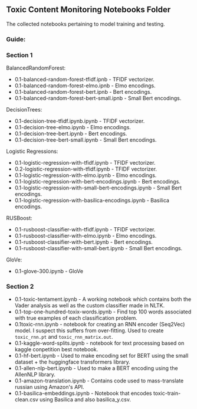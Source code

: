 ## Toxic Content Monitoring Notebooks Folder
The collected notebooks pertaining to model training and testing.

### **Guide:**

### Section 1

BalancedRandomForest:
* 0.1-balanced-random-forest-tfidf.ipnb  - TFIDF vectorizer.
* 0.1-balanced-random-forest-elmo.ipnb  - Elmo encodings.
* 0.1-balanced-random-forest-bert.ipnb  - Bert encodings.
* 0.1-balanced-random-forest-bert-small.ipnb - Small Bert encodings.

DecisionTrees:
* 0.1-decision-tree-tfidf.ipynb.ipynb - TFIDF vectorizer.
* 0.1-decision-tree-elmo.ipynb - Elmo encodings.
* 0.1-decision-tree-bert.ipynb - Bert encodings.
* 0.1-decision-tree-bert-small.ipynb - Small Bert encodings.

Logistic Regressions:
* 0.1-logistic-regression-with-tfidf.ipynb - TFIDF vectorizer.
* 0.2-logistic-regression-with-tfidf.ipynb - TFIDF vectorizer.
* 0.1-logistic-regression-with-elmo.ipynb - Elmo encodings.
* 0.1-logistic-regression-with-bert-encodings.ipynb - Bert encodings.
* 0.1-logistic-regression-with-small-bert-encodings.ipynb - Small Bert encodings.
* 0.1-logistic-regression-with-basilica-encodings.ipynb - Basilica encodings.

RUSBoost:
* 0.1-rusboost-classifier-with-tfidf.ipynb - TFIDF vectorizer.
* 0.1-rusboost-classifier-with-elmo.ipynb - Elmo encodings.
* 0.1-rusboost-classifier-with-bert.ipynb - Bert encodings.
* 0.1-rusboost-classifier-with-small-bert.ipynb - Small Bert encodings.

GloVe:
*  0.1-glove-300.ipynb - GloVe

### Section 2

* 0.1-toxic-tentament.ipynb - A working notebook which contains both the Vader analysis as well as the custom classifier made in NLTK.
* 0.1-top-one-hundred-toxix-words.ipynb - Find top 100 words associated with true examples of each classification problem.
* 0.1toxic-rnn.ipynb - notebook for creating an RNN encoder (Seq2Vec) model. I suspect this suffers from over-fitting. Used to create `toxic_rnn.pt` and `toxic_rnn_matrix.out`.
* 0.1-kaggle-word-splits.ipynb - notebook for text processing based on kaggle conpetition best notebook.
* 0.1-hf-bert.ipynb - Used to make encoding set for BERT using the small dataset + the huggingface transformers library.
* 0.1-allen-nlp-bert.ipynb - Used to make a BERT encoding using the AllenNLP library.
* 0.1-amazon-translation.ipynb - Contains code used to mass-translate russian using Amazon's API.
* 0.1-basilica-embeddings.ipynb - Notebook that encodes toxic-train-clean.csv using
Basilica and also basilica_y.csv.